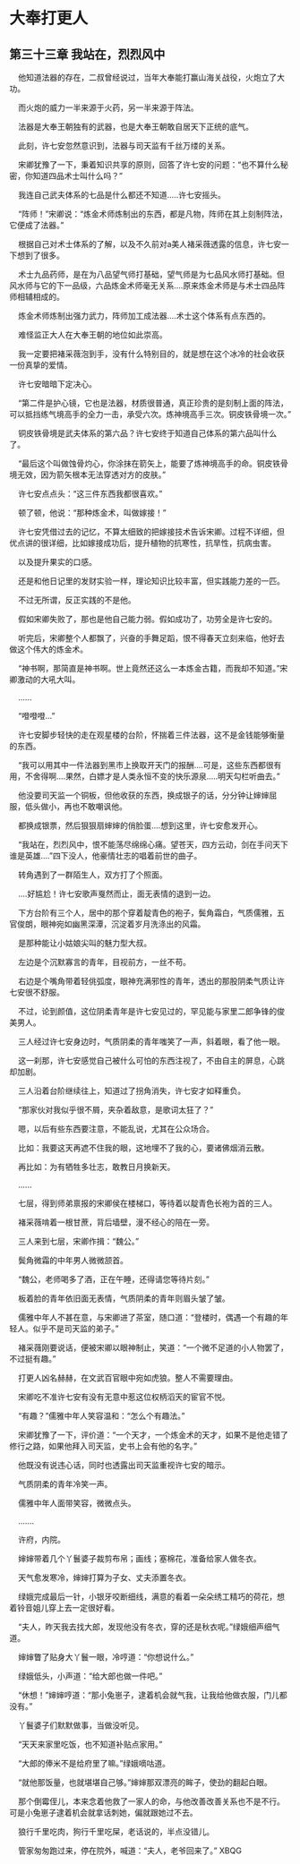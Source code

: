 # 大奉打更人 
 ## 第三十三章 我站在，烈烈风中
     他知道法器的存在，二叔曾经说过，当年大奉能打赢山海关战役，火炮立了大功。

    而火炮的威力一半来源于火药，另一半来源于阵法。

    法器是大奉王朝独有的武器，也是大奉王朝敢自居天下正统的底气。

    此刻，许七安忽然意识到，法器与司天监有千丝万缕的关系。

    宋卿犹豫了一下，秉着知识共享的原则，回答了许七安的问题：“也不算什么秘密，你知道四品术士叫什么吗？”

    我连自己武夫体系的七品是什么都还不知道.....许七安摇头。

    “阵师！”宋卿说：“炼金术师炼制出的东西，都是凡物，阵师在其上刻制阵法，它便成了法器。”

    根据自己对术士体系的了解，以及不久前对a美人褚采薇透露的信息，许七安一下想到了很多。

    术士九品药师，是在为八品望气师打基础，望气师是为七品风水师打基础。但风水师与它的下一品级，六品炼金术师毫无关系....原来炼金术师是与术士四品阵师相辅相成的。

    炼金术师炼制出强力武力，阵师加工成法器....术士这个体系有点东西的。

    难怪监正大人在大奉王朝的地位如此崇高。

    我一定要把褚采薇泡到手，没有什么特别目的，就是想在这个冰冷的社会收获一份真挚的爱情。

    许七安暗暗下定决心。

    “第二件是护心镜，它也是法器，材质很普通，真正珍贵的是刻制上面的阵法，可以抵挡练气境高手的全力一击，承受六次。炼神境高手三次。铜皮铁骨境一次。”

    铜皮铁骨境是武夫体系的第六品？许七安终于知道自己体系的第六品叫什么了。

    “最后这个叫做蚀骨灼心，你涂抹在箭矢上，能要了炼神境高手的命。铜皮铁骨境无效，因为箭矢根本无法穿透对方的皮肤。”

    许七安点点头：“这三件东西我都很喜欢。”

    顿了顿，他说：“那种炼金术，叫做嫁接！”

    许七安凭借过去的记忆，不算太细致的把嫁接技术告诉宋卿。过程不详细，但优点讲的很详细，比如嫁接成功后，提升植物的抗寒性，抗旱性，抗病虫害。

    以及提升果实的口感。

    还是和他日记里的发财实验一样，理论知识比较丰富，但实践能力差的一匹。

    不过无所谓，反正实践的不是他。

    假如宋卿失败了，那也是他自己能力弱。假如成功了，功劳全是许七安的。

    听完后，宋卿整个人都飘了，兴奋的手舞足蹈，恨不得春天立刻来临，他好去做这个伟大的炼金术。

    “神书啊，那简直是神书啊。世上竟然还这么一本炼金古籍，而我却不知道。”宋卿激动的大吼大叫。

    ......

    “噔噔噔...”

    许七安脚步轻快的走在观星楼的台阶，怀揣着三件法器，这不是金钱能够衡量的东西。

    “我可以用其中一件法器到黑市上换取开天门的报酬....可是，这些东西都很有用，不舍得啊....果然，白嫖才是人类永恒不变的快乐源泉.....明天勾栏听曲去。”

    他没要司天监一个铜板，但他收获的东西，换成银子的话，分分钟让婶婶屈服，低头做小，再也不敢嘲讽他。

    都换成银票，然后狠狠扇婶婶的俏脸蛋....想到这里，许七安愈发开心。

    “我站在，烈烈风中，恨不能荡尽绵绵心痛。望苍天，四方云动，剑在手问天下谁是英雄....”四下没人，他豪情壮志的唱着前世的曲子。

    转角遇到了一群陌生人，双方打了个照面。

    ....好尴尬！许七安歌声戛然而止，面无表情的退到一边。

    下方台阶有三个人，居中的那个穿着靛青色的袍子，鬓角霜白，气质儒雅，五官俊朗，眼神宛如幽黑深潭，沉淀着岁月洗涤出的风霜。

    是那种能让小姑娘尖叫的魅力型大叔。

    左边是个沉默寡言的青年，目视前方，一丝不苟。

    右边是个嘴角带着轻佻弧度，眼神充满邪性的青年，透出的那股阴柔气质让许七安很不舒服。

    不过，论到颜值，这位阴柔青年是许七安见过的，罕见能与家里二郎争锋的俊美男人。

    三人经过许七安身边时，气质阴柔的青年嗤笑了一声，斜着眼，看了他一眼。

    这一刹那，许七安感觉自己被什么可怕的东西注视了，不由自主的屏息，心跳却加剧。

    三人沿着台阶继续往上，知道过了拐角消失，许七安才如释重负。

    “那家伙对我似乎很不屑，夹杂着敌意，是歌词太狂了？”

    嗯，以后有些东西要注意，不能乱说，尤其在公众场合。

    比如：我要这天再遮不住我的眼，这地埋不了我的心，要诸佛烟消云散。

    再比如：为有牺牲多壮志，敢教日月换新天。

    ......

    七层，得到师弟禀报的宋卿侯在楼梯口，等待着以靛青色长袍为首的三人。

    褚采薇啃着一根甘蔗，背后墙壁，漫不经心的陪在一旁。

    三人来到七层，宋卿作揖：“魏公。”

    鬓角微霜的中年男人微微颔首。

    “魏公，老师喝多了酒，正在午睡，还得请您等待片刻。”

    板着脸的青年依旧面无表情，气质阴柔的青年则眉头皱了皱。

    儒雅中年人不甚在意，与宋卿进了茶室，随口道：“登楼时，偶遇一个有趣的年轻人。似乎不是司天监的弟子。”

    褚采薇刚要说话，便被宋卿以眼神制止，笑道：“一个微不足道的小人物罢了，不过挺有趣。”

    打更人凶名赫赫，在文武百官眼中宛如虎狼。整人不需要理由。

    宋卿吃不准许七安有没有无意中惹这位权柄滔天的宦官不悦。

    “有趣？”儒雅中年人笑容温和：“怎么个有趣法。”

    宋卿犹豫了一下，评价道：“一个天才，一个炼金术的天才，如果不是他走错了修行之路，如果他拜入司天监，史书上会有他的名字。”

    他既没有说违心话，同时也透露出司天监重视许七安的暗示。

    气质阴柔的青年冷笑一声。

    儒雅中年人面带笑容，微微点头。

    .......

    许府，内院。

    婶婶带着几个丫鬟婆子裁剪布帛；画线；塞棉花，准备给家人做冬衣。

    天气愈发寒冷，婶婶打算为子女、丈夫添置冬衣。

    绿娥完成最后一针，小银牙咬断细线，满意的看着一朵朵绣工精巧的荷花，想着铃音姐儿穿上去一定很好看。

    “夫人，昨天我去找大郎，发现他没有冬衣，穿的还是秋衣呢。”绿娥细声细气道。

    婶婶瞥了贴身大丫鬟一眼，冷哼道：“你想说什么。”

    绿娥低头，小声道：“给大郎也做一件吧。”

    “休想！”婶婶哼道：“那小兔崽子，逮着机会就气我，让我给他做衣服，门儿都没有。”

    丫鬟婆子们默默做事，当做没听见。

    “天天来家里吃饭，也不知道补贴点家用。”

    “大郎的俸米不是给府里了嘛。”绿娥嘀咕道。

    “就他那饭量，也就堪堪自己够。”婶婶那双漂亮的眸子，使劲的翻起白眼。

    那个倒霉侄儿，本来念着他救了一家人的命，与他改善改善关系也不是不行。可是小兔崽子逮着机会就拿话刺她，偏就跟她过不去。

    狼行千里吃肉，狗行千里吃屎，老话说的，半点没错儿。

    管家匆匆跑过来，停在院外，喊道：“夫人，老爷回来了。” 
XBQG
